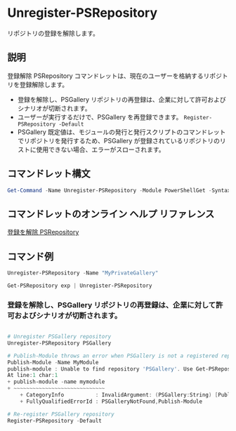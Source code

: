 # Unregister-PSRepository

リポジトリの登録を解除します。

## 説明

登録解除 PSRepository コマンドレットは、現在のユーザーを格納するリポジトリを登録解除します。
- 登録を解除し、PSGallery リポジトリの再登録は、企業に対して許可およびシナリオが切断されます。
- ユーザーが実行するだけで、PSGallery を再登録できます。 `Register-PSRepository -Default`
- PSGallery 既定値は、モジュールの発行と発行スクリプトのコマンドレットでリポジトリを発行するため、PSGallery が登録されているリポジトリのリストに使用できない場合、エラーがスローされます。

## コマンドレット構文

```powershell
Get-Command -Name Unregister-PSRepository -Module PowerShellGet -Syntax
```
## コマンドレットのオンライン ヘルプ リファレンス

[登録を解除 PSRepository](http://go.microsoft.com/fwlink/?LinkID=517130)

## コマンド例

```powershell
Unregister-PSRepository -Name "MyPrivateGallery"

Get-PSRepository exp | Unregister-PSRepository
```

### 登録を解除し、PSGallery リポジトリの再登録は、企業に対して許可およびシナリオが切断されます。
```powershell

# Unregister PSGallery repository
Unregister-PSRepository PSGallery

# Publish-Module throws an error when PSGallery is not a registered repository
Publish-Module -Name MyModule
publish-module : Unable to find repository 'PSGallery'. Use Get-PSRepository to see all available repositories. Try again after specifying a valid repository name. You can use 'Register-PSRepository -Default' to register the PSGallery repository.
At line:1 char:1
+ publish-module -name mymodule
+ ~~~~~~~~~~~~~~~~~~~~~~~~~~~~~
    + CategoryInfo          : InvalidArgument: (PSGallery:String) [Publish-Module], ArgumentException
    + FullyQualifiedErrorId : PSGalleryNotFound,Publish-Module

# Re-register PSGallery repository
Register-PSRepository -Default
```

<!--HONumber=Oct16_HO1-->


